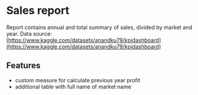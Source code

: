 # Sales report
Report contains annual and total summary of sales, divided by market and year.
Data source: [https://www.kaggle.com/datasets/anandku79/kpidashboard](https://www.kaggle.com/datasets/anandku79/kpidashboard)
## Features
- custom measure for calculate previous year profit
- additional table with full name of market name